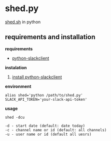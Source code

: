 # shed.py

[shed.sh](https://github.com/temptemp3/shed.sh) in python

## requirements and installation

**requirements**

 + [python-slackclient](python-slackclient)
 
**instalation**

 1. [install python-slackclient](https://github.com/slackapi/python-slackclient#requirements-and-installation)


**environment**

```
alias shed='python /path/to/shed.py'
SLACK_API_TOKEN='your-slack-api-token'
```

**usage**

```
shed -dcu

-d - start date (default: date today)
-c - channel name or id (default: all channels)
-u - user name or id (default all uesrs)
```
